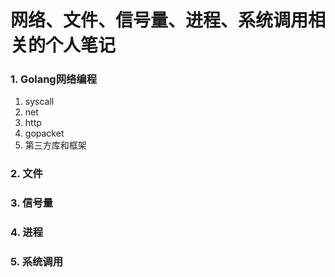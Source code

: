 # 网络、文件、信号量、进程、系统调用相关的个人笔记

### 1. Golang网络编程
1. syscall
2. net
3. http
4. gopacket
5. 第三方库和框架
### 2. 文件
### 3. 信号量
### 4. 进程
### 5. 系统调用

